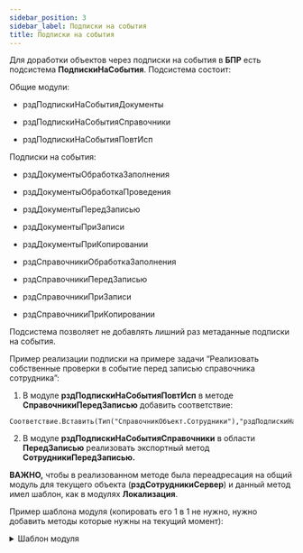 ```yaml
---
sidebar_position: 3
sidebar_label: Подписки на события
title: Подписки на события
---
```


Для доработки объектов через подписки на события в **БПР** есть подсистема **ПодпискиНаСобытия**. Подсистема состоит:

Общие модули:

* рздПодпискиНаСобытияДокументы

* рздПодпискиНаСобытияСправочники

* рздПодпискиНаСобытияПовтИсп

Подписки на события:

* рздДокументыОбработкаЗаполнения

* рздДокументыОбработкаПроведения

* рздДокументыПередЗаписью

* рздДокументыПриЗаписи

* рздДокументыПриКопировании

* рздСправочникиОбработкаЗаполнения

* рздСправочникиПередЗаписью

* рздСправочникиПриЗаписи

* рздСправочникиПриКопировании

Подсистема позволяет не добавлять лишний раз метаданные подписки на события.

Пример реализации подписки на примере задачи “Реализовать собственные проверки в событие  перед записью справочника сотрудника”:

1. В модуле **рздПодпискиНаСобытияПовтИсп** в методе **СправочникиПередЗаписью** добавить соответствие:

```
Соответствие.Вставить(Тип("СправочникОбъект.Сотрудники"),"рздПодпискиНаСобытияСправочники.СотрудникиПередЗаписью");
```

2. В модуле **рздПодпискиНаСобытияСправочники** в области **ПередЗаписью** реализовать экспортный метод **СотрудникиПередЗаписью.**

**ВАЖНО,** чтобы в реализованном методе была переадресация на общий модуль для текущего объекта (**рздСотрудникиСервер**) и данный метод имел шаблон, как в модулях **Локализация**.

Пример шаблона модуля (копировать его 1 в 1 не нужно, нужно добавить методы которые нужны на текущий момент):

<details>
  <summary>Шаблон модуля</summary>
```
#Область ПрограммныйИнтерфейс

#Область Проведение

// Описывает учетные механизмы используемые в документе для регистрации в механизме проведения.
//
// Параметры:
//  МеханизмыДокумента - Массив - список имен учетных механизмов, для которых будет выполнена
//              регистрация в механизме проведения.
//
Процедура ЗарегистрироватьУчетныеМеханизмы(МеханизмыДокумента) Экспорт
	
КонецПроцедуры

#КонецОбласти

#Область ОбработчикиСобытий

// Вызывается из соответствующего обработчика документа
//
// Параметры:
//  Объект - ДокументОбъект - Обрабатываемый документ.
//  Отказ - Булево - Признак проведения документа.
//                   Если в теле процедуры-обработчика установить данному параметру значение Истина,
//                   то проведение документа выполнено не будет.
//  РежимПроведения - РежимПроведенияДокумента - В данный параметр передается текущий режим проведения.
//
Процедура ОбработкаПроведения(Объект, Отказ, РежимПроведения) Экспорт
	
	Движения = Объект.Движения;
	ДополнительныеСвойства = Объект.ДополнительныеСвойства;
	
КонецПроцедуры

// Вызывается из соответствующего обработчика документа
//
// Параметры:
//  Объект - ДокументОбъект - Обрабатываемый объект
//  Отказ - Булево - Если в теле процедуры-обработчика установить данному параметру значение Истина,
//                   то будет выполнен отказ от продолжения работы после выполнения проверки заполнения.
//  ПроверяемыеРеквизиты - Массив - Массив путей к реквизитам, для которых будет выполнена проверка заполнения.
//
Процедура ОбработкаПроверкиЗаполнения(Объект, Отказ, ПроверяемыеРеквизиты) Экспорт
	
	
КонецПроцедуры

// Вызывается из соответствующего обработчика документа
//
// Параметры:
//  Объект - ДокументОбъект - Обрабатываемый объект.
//  ДанныеЗаполнения - Произвольный - Значение, которое используется как основание для заполнения.
//  СтандартнаяОбработка - Булево - В данный параметр передается признак выполнения стандартной (системной) обработки события.
//
Процедура ОбработкаЗаполнения(Объект, ДанныеЗаполнения, СтандартнаяОбработка) Экспорт
	
	
КонецПроцедуры

// Вызывается из соответствующего обработчика документа
//
// Параметры:
//  Объект - ДокументОбъект - Обрабатываемый объект
//  Отказ - Булево - Признак отказа от записи.
//                   Если в теле процедуры-обработчика установить данному параметру значение Истина,
//                   то запись выполнена не будет и будет вызвано исключение.
//
Процедура ОбработкаУдаленияПроведения(Объект, Отказ) Экспорт
	
	
КонецПроцедуры

// Вызывается из соответствующего обработчика документа
//
// Параметры:
//  Объект - ДокументОбъект - Обрабатываемый объект
//  Отказ - Булево - Признак отказа от записи.
//                   Если в теле процедуры-обработчика установить данному параметру значение Истина,
//                   то запись выполнена не будет и будет вызвано исключение.
//  РежимЗаписи - РежимЗаписиДокумента - В параметр передается текущий режим записи документа. Позволяет определить в теле процедуры режим записи.
//  РежимПроведения - РежимПроведенияДокумента - В данный параметр передается текущий режим проведения.
//
Процедура ПередЗаписью(Объект, Отказ, РежимЗаписи, РежимПроведения) Экспорт
	
	
КонецПроцедуры

// Вызывается из соответствующего обработчика документа
//
// Параметры:
//  Объект - ДокументОбъект - Обрабатываемый объект
//  Отказ - Булево - Признак отказа от записи.
//                   Если в теле процедуры-обработчика установить данному параметру значение Истина, то запись выполнена не будет и будет вызвано исключение.
//
Процедура ПриЗаписи(Объект, Отказ) Экспорт
	
	
КонецПроцедуры

// Вызывается из соответствующего обработчика документа
//
// Параметры:
//  Объект - ДокументОбъект - Обрабатываемый объект
//  ОбъектКопирования - ДокументОбъект - Исходный документ, который является источником копирования.
//
Процедура ПриКопировании(Объект, ОбъектКопирования) Экспорт
	
	
КонецПроцедуры

#КонецОбласти

#Область ПодключаемыеКоманды

// Определяет список команд создания на основании.
//
// Параметры:
//  КомандыСозданияНаОсновании - см. СозданиеНаОснованииПереопределяемый.ПередДобавлениемКомандСозданияНаОсновании.КомандыСозданияНаОсновании
//  Параметры - см. СозданиеНаОснованииПереопределяемый.ПередДобавлениемКомандСозданияНаОсновании.Параметры
//
Процедура ДобавитьКомандыСозданияНаОсновании(КомандыСозданияНаОсновании, Параметры) Экспорт

КонецПроцедуры

// Добавляет команду создания документа "Авансовый отчет".
//
// Параметры:
//  КомандыСозданияНаОсновании - см. СозданиеНаОснованииПереопределяемый.ПередДобавлениемКомандСозданияНаОсновании.КомандыСозданияНаОсновании
//
Процедура ДобавитьКомандуСоздатьНаОсновании(КомандыСозданияНаОсновании) Экспорт


КонецПроцедуры

// Определяет список команд отчетов.
//
// Параметры:
//   КомандыОтчетов - См. ВариантыОтчетовПереопределяемый.ПередДобавлениемКомандОтчетов.КомандыОтчетов
//   Параметры - См. ВариантыОтчетовПереопределяемый.ПередДобавлениемКомандОтчетов.Параметры
//
Процедура ДобавитьКомандыОтчетов(КомандыОтчетов, Параметры) Экспорт
	
	
КонецПроцедуры

// Заполняет список команд печати.
//
// Параметры:
//   КомандыПечати - см. УправлениеПечатью.СоздатьКоллекциюКомандПечати
//
Процедура ДобавитьКомандыПечати(КомандыПечати) Экспорт
	
КонецПроцедуры

#КонецОбласти

#Область Печать

// Формирует печатные формы.
//
// Параметры:
//  МассивОбъектов  - Массив    - ссылки на объекты, которые нужно распечатать;
//  ПараметрыПечати - Структура - дополнительные настройки печати;
//  КоллекцияПечатныхФорм - ТаблицаЗначений - сформированные табличные документы (выходной параметр)
//  ОбъектыПечати         - СписокЗначений  - значение - ссылка на объект;
//                                            представление - имя области в которой был выведен объект (выходной параметр);
//  ПараметрыВывода       - Структура       - дополнительные параметры сформированных табличных документов (выходной параметр).
//
Процедура Печать(МассивОбъектов, ПараметрыПечати, КоллекцияПечатныхФорм, ОбъектыПечати, ПараметрыВывода) Экспорт
	
	
КонецПроцедуры

#КонецОбласти

#КонецОбласти

#Область СлужебныеПроцедурыИФункции

#Область Проведение

// Процедура дополняет тексты запросов проведения документа.
//
// Параметры:
//  Запрос - Запрос - Общий запрос проведения документа.
//  ТекстыЗапроса - СписокЗначений - Список текстов запроса проведения.
//  Регистры - Строка, Структура - Список регистров проведения документа через запятую или в ключах структуры.
//
Процедура ДополнитьТекстыЗапросовПроведения(Запрос, ТекстыЗапроса, Регистры)
	
	
КонецПроцедуры

#КонецОбласти

#Область Печать

#КонецОбласти

#КонецОбласти
```
</details>